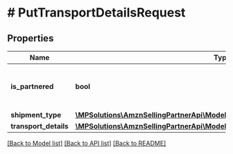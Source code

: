 # # PutTransportDetailsRequest

## Properties

Name | Type | Description | Notes
------------ | ------------- | ------------- | -------------
**is_partnered** | **bool** | Indicates whether a putTransportDetails request is for an Amazon-partnered carrier. |
**shipment_type** | [**\MPSolutions\AmznSellingPartnerApi\Models\FulfillmentInbound\ShipmentType**](ShipmentType.md) |  |
**transport_details** | [**\MPSolutions\AmznSellingPartnerApi\Models\FulfillmentInbound\TransportDetailInput**](TransportDetailInput.md) |  |

[[Back to Model list]](../../README.md#models) [[Back to API list]](../../README.md#endpoints) [[Back to README]](../../README.md)
